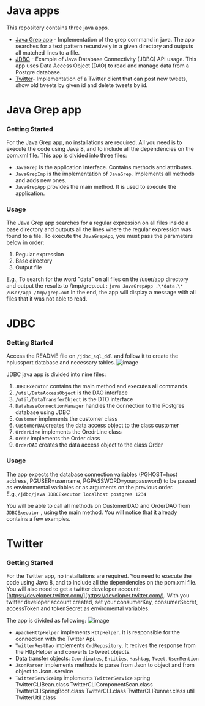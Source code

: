 # Java apps
This repository contains three java apps.
- [Java Grep app](#grep) - Implementation of the grep command in java. The app searches for a text pattern recursively in a given directory and outputs all matched lines to a file.
- [JDBC](#jdbc) - Example of Java Database Connectivity (JDBC) API usage. This app uses Data Access Object (DAO) to read and manage data from a Postgre database.
- [Twitter](#twitter)- Implementation of a Twitter client that can post new tweets, show old tweets by given id and delete tweets by id.
<a name="grep"></a>
# Java Grep app
### Getting Started
For the Java Grep app, no installations are required. All you need is to execute the code using Java 8, and to include all the dependencies on the pom.xml file.
This app is divided into three files:
 - `JavaGrep` is the application interface. Contains methods and attributes.
 - `JavaGrepImp` is the implementation of `JavaGrep`. Implements all methods and adds new ones.
 - `JavaGrepApp` provides the main method. It is used to execute the application.

### Usage
The Java Grep app searches for a regular expression on all files inside a base directory and outputs all the lines where the regular expression was found to a file.
To execute the `JavaGrepApp`, you must pass the parameters below in order:
 1. Regular expression
 2. Base directory
 3. Output file

E.g., To search for the word "data" on all files on the /user/app directory and output the results to /tmp/grep.out :
 `java JavaGrepApp .\*data.\* /user/app /tmp/grep.out`
 In the end, the app will display a message with all files that it was not able to read.
<a name="jdbc"></a>
 # JDBC 
  ### Getting Started
 Access the README file on `/jdbc_sql_ddl` and follow it to create the hplussport database and necessary tables.
![image](https://drive.google.com/uc?export=view&id=1AwyghOuU2UBMr6_ysmbk2eKSufjbwx6_)
  
  JDBC java app is divided into nine files:
 1. `JDBCExecutor` contains the main method and executes all commands.
 2. `/util/DataAccessObject` is the DAO interface
 3. `/util/DataTransferObject` is the DTO interface
 4. `DatabaseConnectionManager` handles the connection to the Postgres database using JDBC
 5. `Customer` implements the customer class
 6. `CustomerDAO`creates the data access object to the class customer
 7. `OrderLine` implements the OredrLine class
 8. `Order` implements the Order class
 9. `OrderDAO` creates the data access object to the class Order

### Usage
The app expects the database connection variables (PGHOST=host address, PGUSER=username, PGPASSWORD=yourpassword) to be passed as environmental variables or as arguments on the previous order.
E.g.,`/jdbc/java JDBCExecutor localhost postgres 1234`

You will be able to call all methods on CustomerDAO and OrderDAO from `JDBCExecutor` , using the main method. You will notice that it already contains a few examples.

 <a name="twitter"></a>
 # Twitter
 ### Getting Started
 For the Twitter app, no installations are required. You need to execute the code using Java 8, and to include all the dependencies on the pom.xml file.
 You will also need to get a twitter developer account:[https://developer.twitter.com/](https://developer.twitter.com/). 
 With you twitter developer account created, set your consumerKey, consumerSecret, accessToken and tokenSecret as enviromental variables.
 
 The app is divided as following:
![image](https://drive.google.com/uc?export=view&id=1_RH6sYWUKTJ6hStQWGrE5zPPkxRRPPCn)


- `ApacheHttpHelper` implements `HttpHelper`. It is responsible for the connection with the Twitter Api.
- `TwitterRestDao` implements `CrdRepository`. It recives the response from the HttpHelper and converts to tweet objects.
- Data transfer objects: `Coordinates`, `Entities`, `Hashtag`, `Tweet`, `UserMention`
- `JsonParser` implements methods to parse from Json to object and from object to Json.
service
- `TwitterServiceImp` implements `TwitterService`
spring
TwitterCLIBean.class
TwitterCLIComponentScan.class
TwitterCLISpringBoot.class
TwitterCLI.class
TwitterCLIRunner.class
util
TwitterUtil.class

<!--stackedit_data:
eyJoaXN0b3J5IjpbODIxODM5NDM3LDE5MTczOTkzODgsLTEzNz
UzNTI1NDUsLTM5MDk1OTEyNywtNzQ1Njg2NzA4LDE0NDU4MjE2
NDcsLTE1MTI4OTkzODYsMTEwOTExNTExNCwtNzA0MjMyNDk3LC
0xNjQ3Mjc3NTkyLC0xMjkyOTE2MjEyLDg3MzExMTAwMywtMTQy
OTUyNTQxNiwtMjA4MTM0NDQwMCwtNDY3NTY5OTg5LDE4NjcxND
E3MjcsLTE2OTg4MDEyNTcsMjA0MTQ0Mjk2NV19
-->